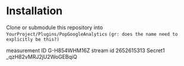Installation
===============================
Clone or submodule this repository into `YourProject/Plugins/PopGoogleAnalytics` `(gr: does the name need to explicitly be this?)`

measurement ID G-H854WHM16Z
stream id 2652615313
Secret1 _qzH82vMRJ2jU2WoGEBqiQ
